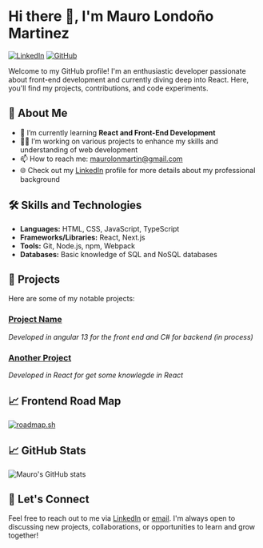 # Hi there 👋, I'm Mauro Londoño Martinez

[![LinkedIn](https://img.shields.io/badge/LinkedIn-0077B5?style=for-the-badge&logo=linkedin&logoColor=white)](https://www.linkedin.com/in/maurolondonom/)
[![GitHub](https://img.shields.io/badge/GitHub-181717?style=for-the-badge&logo=github&logoColor=white)](https://github.com/maurolonmartin)

Welcome to my GitHub profile! I'm an enthusiastic developer passionate about front-end development and currently diving deep into React. Here, you'll find my projects, contributions, and code experiments.

## 🚀 About Me

- 🌱 I’m currently learning **React and Front-End Development**
- 👨‍💻 I’m working on various projects to enhance my skills and understanding of web development
- 📫 How to reach me: [maurolonmartin@gmail.com](mailto:maurolonmartin@gmail.com)
- 🌐 Check out my [LinkedIn](https://www.linkedin.com/in/maurolondonom/) profile for more details about my professional background

## 🛠 Skills and Technologies

- **Languages:** HTML, CSS, JavaScript, TypeScript
- **Frameworks/Libraries:** React, Next.js
- **Tools:** Git, Node.js, npm, Webpack
- **Databases:** Basic knowledge of SQL and NoSQL databases

## 📂 Projects

Here are some of my notable projects:

### [Project Name](https://github.com/maurolonmartin/angular-adv-adminpro)
_Developed in angular 13 for the front end and C# for backend (in process)_

### [Another Project](https://github.com/maurolonmartin/react-citasApp)
_Developed in React for get some knowlegde in React_

## 📈 Frontend Road Map
[![roadmap.sh](https://roadmap.sh/card/tall/66abad2519ba71f57bfc639f?variant=dark&roadmaps=frontend)](https://roadmap.sh)

## 📈 GitHub Stats

![Mauro's GitHub stats](https://github-readme-stats.vercel.app/api?username=maurolonmartin&show_icons=true&theme=radical)

## 🤝 Let's Connect

Feel free to reach out to me via [LinkedIn](https://www.linkedin.com/in/maurolondonom/) or [email](mailto:maurolonmartin@gmail.com). I'm always open to discussing new projects, collaborations, or opportunities to learn and grow together!


